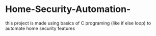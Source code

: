 # Home-Security-Automation-
this project is made using basics of C programing (like if else loop) to automate home security features 
